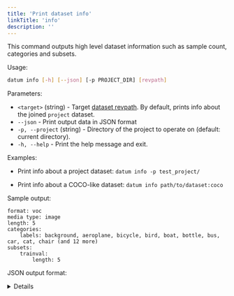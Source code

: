 ```yaml
---
title: 'Print dataset info'
linkTitle: 'info'
description: ''
---
```


This command outputs high level dataset information such as sample count,
categories and subsets.

Usage:

``` bash
datum info [-h] [--json] [-p PROJECT_DIR] [revpath]
```

Parameters:
- `<target>` (string) - Target [dataset revpath](/docs/user-manual/how_to_use_datumaro/#revpath).
  By default, prints info about the joined `project` dataset.
- `--json` - Print output data in JSON format
- `-p, --project` (string) - Directory of the project to operate on
  (default: current directory).
- `-h, --help` - Print the help message and exit.


Examples:

- Print info about a project dataset:
`datum info -p test_project/`

- Print info about a COCO-like dataset:
`datum info path/to/dataset:coco`

Sample output:

```
format: voc
media type: image
length: 5
categories:
    labels: background, aeroplane, bicycle, bird, boat, bottle, bus, car, cat, chair (and 12 more)
subsets:
    trainval:
        length: 5
```

JSON output format:

<details>

```json
{
  "format": string,
  "media type": string,
  "length": integer,
  "categories": {
    "count": integer,
    "labels": [
      {
        "id": integer,
        "name": string,
        "parent": string,
        "attributes": [ string, ... ]
      },
      ...
    ]
  },
  "subsets": [
    {
      "name": string,
      "length": integer
    },
    ...
  ]
}
```

</details>
